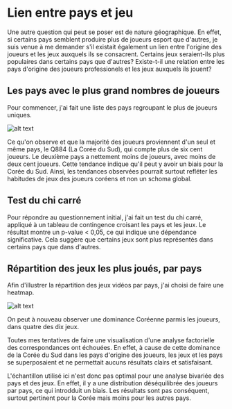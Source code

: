 # Lien entre pays et jeu

Une autre question qui peut se poser est de nature géographique. En effet, si certains pays semblent produire plus de joueurs esport que d'autres, je suis venue à me demander s'il existait également un lien entre l'origine des joueurs et les jeux auxquels ils se consacrent. Certains jeux seraient-ils plus populaires dans certains pays que d'autres? Existe-t-il une relation entre les pays d'origine des joueurs professionels et les jeux auxquels ils jouent?

## Les pays avec le plus grand nombres de joueurs

Pour commencer, j'ai fait une liste des pays regroupant le plus de joueurs uniques. 

![alt text](<https://github.com/enaxorb/esportplayers/blob/main/Documentation/Réponses%20aux%20questionnements/Images/Paysnbjoueur.png>)

Ce qu'on observe et que la majorité des joueurs proviennent d'un seul et même pays, le Q884 (La Corée du Sud), qui compte plus de six cent joueurs. Le deuxième pays a nettement moins de joueurs, avec moins de deux cent joueurs. Cette tendance indique qu'il peut y avoir un biais pour la Corée du Sud. Ainsi, les tendances observées pourrait surtout refléter les habitudes de jeux des joueurs coréens et non un schoma global.

## Test du chi carré

Pour répondre au questionnement initial, j'ai fait un test du chi carré, appliqué à un tableau de contingence croisant les pays et les jeux. Le résultat montre un p-value < 0,05, ce qui indique une dépendance significative. Cela suggère que certains jeux sont plus représentés dans certains pays que dans d'autres.

## Répartition des jeux les plus joués, par pays

Afin d'illustrer la répartition des jeux vidéos par pays, j'ai choisi de faire une heatmap.

![alt text](<https://github.com/enaxorb/esportplayers/blob/main/Documentation/Réponses%20aux%20questionnements/Images/Jeuxparpays.png>)

On peut à nouveau observer une dominance Coréenne parmis les joueurs, dans quatre des dix jeux.

Toutes mes tentatives de faire une visualisation d'une analyse factorielle des correspondances ont échouées. En effet, à cause de cette dominance de la Corée du Sud dans les pays d'origine des joueurs, les jeux et les pays se superposaient et ne permettait aucuns résultats clairs et satisfaisant.

L'échantillon utilisé ici n'est donc pas optimal pour une analyse bivariée des pays et des jeux. En effet, il y a une distribution déséquilibrée des joueurs par pays, ce qui introdduit un biais. Les résultats sont pas conséquent, surtout pertinent pour la Corée mais moins pour les autres pays.

